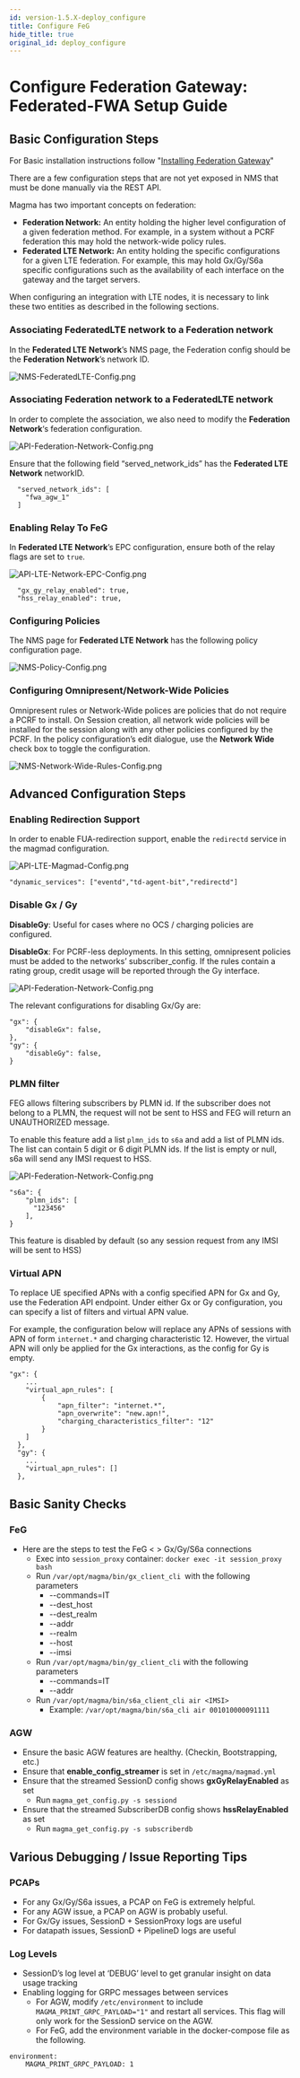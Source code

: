 ```yaml
---
id: version-1.5.X-deploy_configure
title: Configure FeG
hide_title: true
original_id: deploy_configure
---
```


# Configure Federation Gateway: Federated-FWA Setup Guide

## Basic Configuration Steps

For Basic installation instructions follow "[Installing Federation Gateway](../feg/deploy_install)"

There are a few configuration steps that are not yet exposed in NMS that must be done manually via the REST API.

Magma has two important concepts on federation:

* **Federation Network:** An entity holding the higher level configuration of a given federation method. For example, in a system without a PCRF federation this may hold the network-wide policy rules.
* **Federated LTE Network:** An entity holding the specific configurations for a given LTE federation. For example, this may hold Gx/Gy/S6a specific configurations such as the availability of each interface on the gateway and the target servers.

When configuring an integration with LTE nodes, it is necessary to link these two entities as described in the following sections.

### Associating FederatedLTE network to a Federation network

In the **Federated LTE** **Network**’s NMS page, the Federation config should be the **Federation** **Network**’s network ID.

![NMS-FederatedLTE-Config.png](../../../../readmes/assets/feg/NMS-FederatedLTE-Config.png)

### Associating Federation network to a FederatedLTE network

In order to complete the association, we also need to modify the **Federation Network**‘s federation configuration.

![API-Federation-Network-Config.png](../../../../readmes/assets/feg/API-Federation-Network-Config.png)

Ensure that the following field “served_network_ids” has the **Federated LTE** **Network** networkID.

```
  "served_network_ids": [
    "fwa_agw_1"
  ]
```

### Enabling Relay To FeG

In **Federated LTE** **Network**’s EPC configuration, ensure both of the relay flags are set to `true`.

![API-LTE-Network-EPC-Config.png](../../../../readmes/assets/feg/API-LTE-Network-EPC-Config.png)
```
  "gx_gy_relay_enabled": true,
  "hss_relay_enabled": true,
```

### Configuring Policies

The NMS page for  **Federated LTE Network** has the following policy configuration page.

![NMS-Policy-Config.png](../../../../readmes/assets/feg/NMS-Policy-Config.png)

### Configuring Omnipresent/Network-Wide Policies

Omnipresent rules or Network-Wide polices are policies that do not require a PCRF to install. On Session creation, all network wide policies will be installed for the session along with any other policies configured by the PCRF.
In the policy configuration’s edit dialogue, use the **Network Wide** check box to toggle the configuration.

![NMS-Network-Wide-Rules-Config.png](../../../../readmes/assets/feg/NMS-Network-Wide-Rules-Config.png)


## Advanced Configuration Steps

### Enabling Redirection Support

In order to enable FUA-redirection support, enable the `redirectd` service in the magmad configuration.

![API-LTE-Magmad-Config.png](../../../../readmes/assets/feg/API-LTE-Magmad-Config.png)
```
"dynamic_services": ["eventd","td-agent-bit","redirectd"]
```

### Disable Gx / Gy

**DisableGy**: Useful for cases where no OCS / charging policies are configured.

**DisableGx**: For PCRF-less deployments. In this setting, omnipresent policies must be added to the networks’ subscriber_config. If the rules contain a rating group, credit usage will be reported through the Gy interface.

![API-Federation-Network-Config.png](../../../../readmes/assets/feg/API-Federation-Network-Config.png)

The relevant configurations for disabling Gx/Gy are:

```
"gx": {
    "disableGx": false,
},
"gy": {
    "disableGy": false,
}
```



### PLMN filter

FEG allows filtering subscribers by PLMN id. If the subscriber does not belong
to a PLMN, the request will not be sent to HSS and FEG will return an
UNAUTHORIZED message.

To enable this feature add a list `plmn_ids` to `s6a` and add a list of PLMN
ids. The list can contain 5 digit or 6 digit PLMN ids. If the list is empty or
null, s6a will send any IMSI request to HSS.

![API-Federation-Network-Config.png](../../../../readmes/assets/feg/API-Federation-Network-Config.png)

```
"s6a": {
    "plmn_ids": [
      "123456"
    ],
}
```

This feature is disabled by default (so any session request from any IMSI will be sent to HSS)

### Virtual APN
To replace UE specified APNs with a config specified APN for Gx and Gy, use the
Federation API endpoint.
Under either Gx or Gy configuration, you can specify a list of filters and
virtual APN value.

For example, the configuration below will replace any APNs of sessions with
APN of form `internet.*` and charging characteristic 12. However, the virtual
APN will only be applied for the Gx interactions, as the config for Gy is empty.
```
"gx": {
    ...
    "virtual_apn_rules": [
        {
            "apn_filter": "internet.*",
            "apn_overwrite": "new.apn!",
            "charging_characteristics_filter": "12"
        }
    ]
  },
  "gy": {
    ...
    "virtual_apn_rules": []
  },
```

## Basic Sanity Checks

### FeG

* Here are the steps to test the FeG <  > Gx/Gy/S6a connections
    * Exec into `session_proxy` container: `docker exec -it session_proxy bash`
    * Run `/var/opt/magma/bin/gx_client_cli `with the following parameters
        * --commands=IT
        * --dest_host
        * --dest_realm
        * --addr
        * --realm
        * --host
        * --imsi
    * Run `/var/opt/magma/bin/gy_client_cli` with the following parameters
        * --commands=IT
        * --addr
    * Run `/var/opt/magma/bin/s6a_client_cli air <IMSI>`
        * Example: `/var/opt/magma/bin/s6a_cli air 001010000091111`

### AGW

* Ensure the basic AGW features are healthy. (Checkin, Bootstrapping, etc.)
* Ensure that **enable_config_streamer** is set in `/etc/magma/magmad.yml`
* Ensure that the streamed SessionD config shows **gxGyRelayEnabled** as set
    * Run `magma_get_config.py -s sessiond`
* Ensure that the streamed SubscriberDB config shows **hssRelayEnabled** as set
    * Run `magma_get_config.py -s subscriberdb`

## Various Debugging / Issue Reporting Tips

### PCAPs

* For any Gx/Gy/S6a issues, a PCAP on FeG is extremely helpful.
* For any AGW issue, a PCAP on AGW is probably useful.
* For Gx/Gy issues, SessionD + SessionProxy logs are useful
* For datapath issues, SessionD + PipelineD logs are useful



### Log Levels

* SessionD’s log level at ‘DEBUG’ level to get granular insight on data usage tracking
* Enabling logging for GRPC messages between services
    * For AGW, modify `/etc/environment` to include `MAGMA_PRINT_GRPC_PAYLOAD="1"` and restart all services. This flag will only work for the SessionD service on the AGW.
    * For FeG, add the environment variable in the docker-compose file as the following.
```
environment:
    MAGMA_PRINT_GRPC_PAYLOAD: 1
```

